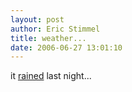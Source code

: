 ```yaml
---
layout: post
author: Eric Stimmel
title: weather...
date: 2006-06-27 13:01:10
--- 
```



it [rained][] last night...

  [rained]: http://www.cnn.com/2006/WEATHER/06/26/east.flood.ap/index.html?section=cnn_topstories "CNN Story"

